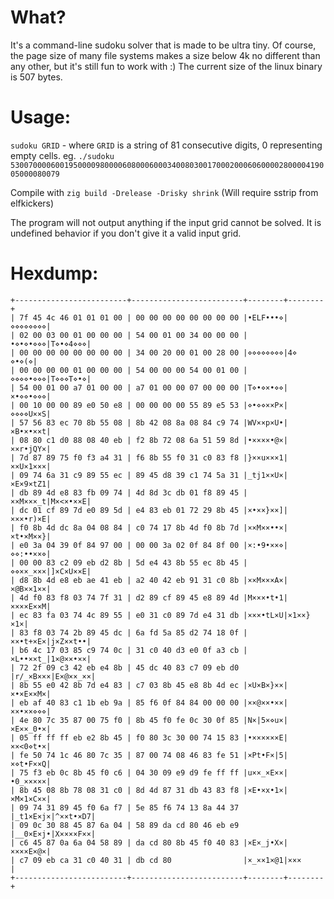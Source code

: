 # What?
It's a command-line sudoku solver that is made to be ultra tiny. Of course, the page size of many file systems makes a size below 4k no different than any other, but it's still fun to work with :)
The current size of the linux binary is 507 bytes.

# Usage:
`sudoku GRID` - where `GRID` is a string of 81 consecutive digits, 0 representing empty cells.
eg. `./sudoku 530070000600195000098000060800060003400803001700020006060000280000419005000080079`

Compile with `zig build -Drelease -Drisky shrink`
(Will require sstrip from elfkickers)

The program will not output anything if the input grid cannot be solved. It is undefined behavior if you don't give it a valid input grid.

# Hexdump:
```
+-------------------------+-------------------------+--------+--------+
| 7f 45 4c 46 01 01 01 00 | 00 00 00 00 00 00 00 00 |•ELF•••⋄|⋄⋄⋄⋄⋄⋄⋄⋄|
| 02 00 03 00 01 00 00 00 | 54 00 01 00 34 00 00 00 |•⋄•⋄•⋄⋄⋄|T⋄•⋄4⋄⋄⋄|
| 00 00 00 00 00 00 00 00 | 34 00 20 00 01 00 28 00 |⋄⋄⋄⋄⋄⋄⋄⋄|4⋄ ⋄•⋄(⋄|
| 00 00 00 00 01 00 00 00 | 54 00 00 00 54 00 01 00 |⋄⋄⋄⋄•⋄⋄⋄|T⋄⋄⋄T⋄•⋄|
| 54 00 01 00 a7 01 00 00 | a7 01 00 00 07 00 00 00 |T⋄•⋄×•⋄⋄|×•⋄⋄•⋄⋄⋄|
| 00 10 00 00 89 e0 50 e8 | 00 00 00 00 55 89 e5 53 |⋄•⋄⋄××P×|⋄⋄⋄⋄U××S|
| 57 56 83 ec 70 8b 55 08 | 8b 42 08 8a 08 84 c9 74 |WV××p×U•|×B•×•××t|
| 08 80 c1 d0 88 08 40 eb | f2 8b 72 08 6a 51 59 8d |•××××•@×|××r•jQY×|
| 7d 87 89 75 f0 f3 a4 31 | f6 8b 55 f0 31 c0 83 f8 |}××u×××1|××U×1×××|
| 09 74 6a 31 c9 89 55 ec | 89 45 d8 39 c1 74 5a 31 |_tj1××U×|×E×9×tZ1|
| db 89 4d e8 83 fb 09 74 | 4d 8d 3c db 01 f8 89 45 |××M×××_t|M×<×•××E|
| dc 01 cf 89 7d e0 89 5d | e4 83 eb 01 72 29 8b 45 |×•××}××]|×××•r)×E|
| f0 8b 4d dc 8a 04 08 84 | c0 74 17 8b 4d f0 8b 7d |××M××••×|×t•×M××}|
| e0 3a 04 39 0f 84 97 00 | 00 00 3a 02 0f 84 8f 00 |×:•9•××⋄|⋄⋄:••××⋄|
| 00 00 83 c2 09 eb d2 8b | 5d e4 43 8b 55 ec 8b 45 |⋄⋄××_×××|]×C×U××E|
| d8 8b 4d e8 eb ae 41 eb | a2 40 42 eb 91 31 c0 8b |××M×××A×|×@B××1××|
| 4d f0 83 f8 03 74 7f 31 | d2 89 cf 89 45 e8 89 4d |M×××•t•1|××××E××M|
| ec 83 fa 03 74 4c 89 55 | e0 31 c0 89 7d e4 31 db |×××•tL×U|×1××}×1×|
| 83 f8 03 74 2b 89 45 dc | 6a fd 5a 85 d2 74 18 0f |××•t+×E×|j×Z××t••|
| b6 4c 17 03 85 c9 74 0c | 31 c0 40 d3 e0 0f a3 cb |×L••××t_|1×@××•××|
| 72 2f 09 c3 42 eb e4 8b | 45 dc 40 83 c7 09 eb d0 |r/_×B×××|E×@××_××|
| 8b 55 e0 42 8b 7d e4 83 | c7 03 8b 45 e8 8b 4d ec |×U×B×}××|×•×E××M×|
| eb af 40 83 c1 1b eb 9a | 85 f6 0f 84 84 00 00 00 |××@××•××|××•××⋄⋄⋄|
| 4e 80 7c 35 87 00 75 f0 | 8b 45 f0 fe 0c 30 0f 85 |N×|5×⋄u×|×E××_0•×|
| 05 ff ff ff eb e2 8b 45 | f0 80 3c 30 00 74 15 83 |•××××××E|××<0⋄t•×|
| fe 50 74 1c 46 80 7c 35 | 87 00 74 08 46 83 fe 51 |×Pt•F×|5|×⋄t•F××Q|
| 75 f3 eb 0c 8b 45 f0 c6 | 04 30 09 e9 d9 fe ff ff |u××_×E××|•0_×××××|
| 8b 45 08 8b 78 08 31 c0 | 8d 4d 87 31 db 43 83 f8 |×E•×x•1×|×M×1×C××|
| 09 74 31 89 45 f0 6a f7 | 5e 85 f6 74 13 8a 44 37 |_t1×E×j×|^××t•×D7|
| 09 0c 30 88 45 87 6a 04 | 58 89 da cd 80 46 eb e9 |__0×E×j•|X××××F××|
| c6 45 87 0a 6a 04 58 89 | da cd 80 8b 45 f0 40 83 |×E×_j•X×|××××E×@×|
| c7 09 eb ca 31 c0 40 31 | db cd 80                |×_××1×@1|×××     |
+-------------------------+-------------------------+--------+--------+
```
